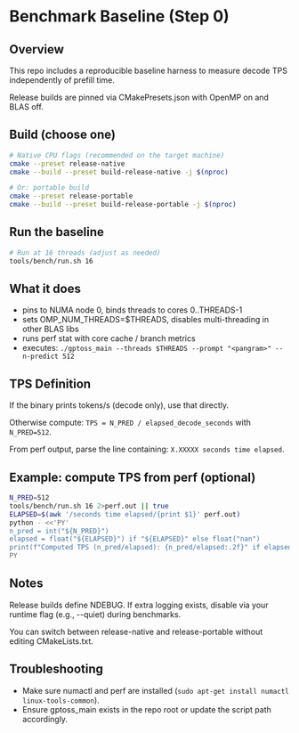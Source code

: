 # Benchmark Baseline (Step 0)

## Overview

This repo includes a reproducible baseline harness to measure decode TPS independently of prefill time.

Release builds are pinned via CMakePresets.json with OpenMP on and BLAS off.

## Build (choose one)

```bash
# Native CPU flags (recommended on the target machine)
cmake --preset release-native
cmake --build --preset build-release-native -j $(nproc)

# Or: portable build
cmake --preset release-portable
cmake --build --preset build-release-portable -j $(nproc)
```

## Run the baseline

```bash
# Run at 16 threads (adjust as needed)
tools/bench/run.sh 16
```

## What it does

- pins to NUMA node 0, binds threads to cores 0..THREADS-1
- sets OMP_NUM_THREADS=$THREADS, disables multi-threading in other BLAS libs
- runs perf stat with core cache / branch metrics
- executes: `./gptoss_main --threads $THREADS --prompt "<pangram>" --n-predict 512`

## TPS Definition

If the binary prints tokens/s (decode only), use that directly.

Otherwise compute:
`TPS = N_PRED / elapsed_decode_seconds` with `N_PRED=512`.

From perf output, parse the line containing: `X.XXXXX seconds time elapsed`.

## Example: compute TPS from perf (optional)

```bash
N_PRED=512
tools/bench/run.sh 16 2>perf.out || true
ELAPSED=$(awk '/seconds time elapsed/{print $1}' perf.out)
python - <<'PY'
n_pred = int("${N_PRED}")
elapsed = float("${ELAPSED}") if "${ELAPSED}" else float("nan")
print(f"Computed TPS (n_pred/elapsed): {n_pred/elapsed:.2f}" if elapsed==elapsed else "Could not parse elapsed time.")
PY
```

## Notes

Release builds define NDEBUG. If extra logging exists, disable via your runtime flag (e.g., --quiet) during benchmarks.

You can switch between release-native and release-portable without editing CMakeLists.txt.

## Troubleshooting

- Make sure numactl and perf are installed (`sudo apt-get install numactl linux-tools-common`).
- Ensure gptoss_main exists in the repo root or update the script path accordingly.
